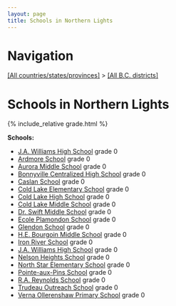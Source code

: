 ```yaml
---
layout: page
title: Schools in Northern Lights
---
```

# Navigation

[[All countries/states/provinces]](../..) > [[All B.C. districts]](..)

# Schools in Northern Lights

{% include_relative grade.html %}

**Schools:**

- [J.A. Williams High School](J.A._Williams_High_School.md) grade 0
- [Ardmore School](Ardmore_School.md) grade 0
- [Aurora Middle School](Aurora_Middle_School.md) grade 0
- [Bonnyville Centralized High School](Bonnyville_Centralized_High_School.md) grade 0
- [Caslan School](Caslan_School.md) grade 0
- [Cold Lake Elementary School](Cold_Lake_Elementary_School.md) grade 0
- [Cold Lake High School](Cold_Lake_High_School.md) grade 0
- [Cold Lake Middle School](Cold_Lake_Middle_School.md) grade 0
- [Dr. Swift Middle School](Dr._Swift_Middle_School.md) grade 0
- [Ecole Plamondon School](Ecole_Plamondon_School.md) grade 0
- [Glendon School](Glendon_School.md) grade 0
- [H.E. Bourgoin Middle School](H.E._Bourgoin_Middle_School.md) grade 0
- [Iron River School](Iron_River_School.md) grade 0
- [J.A. Williams High School](J.A._Williams_High_School.md) grade 0
- [Nelson Heights School](Nelson_Heights_School.md) grade 0
- [North Star Elementary School](North_Star_Elementary_School.md) grade 0
- [Pointe-aux-Pins School](Pointe-aux-Pins_School.md) grade 0
- [R.A. Reynolds School](R.A._Reynolds_School.md) grade 0
- [Trudeau Outreach School](Trudeau_Outreach_School.md) grade 0
- [Verna Ollerenshaw Primary School](Verna_Ollerenshaw_Primary_School.md) grade 0
